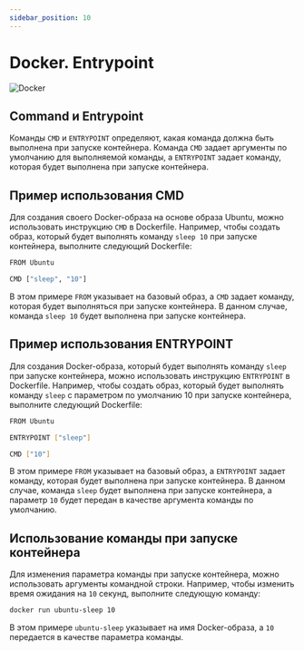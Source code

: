 ```yaml
---
sidebar_position: 10
---
```


# Docker. Entrypoint

![Docker](https://img.shields.io/badge/docker-%230db7ed.svg?style=for-the-badge&logo=docker&logoColor=white)

## Command и Entrypoint

Команды `CMD` и `ENTRYPOINT` определяют, какая команда должна быть выполнена при запуске контейнера. Команда `CMD` задает аргументы по умолчанию для выполняемой команды, а `ENTRYPOINT` задает команду, которая будет выполнена при запуске контейнера.

## Пример использования CMD

Для создания своего Docker-образа на основе образа Ubuntu, можно использовать инструкцию `CMD` в Dockerfile. Например, чтобы создать образ, который будет выполнять команду `sleep 10` при запуске контейнера, выполните следующий Dockerfile:

```bash
FROM Ubuntu

CMD ["sleep", "10"]
```

В этом примере `FROM` указывает на базовый образ, а `CMD` задает команду, которая будет выполняться при запуске контейнера. В данном случае, команда `sleep 10` будет выполнена при запуске контейнера.

## Пример использования ENTRYPOINT

Для создания Docker-образа, который будет выполнять команду `sleep` при запуске контейнера, можно использовать инструкцию `ENTRYPOINT` в Dockerfile. Например, чтобы создать образ, который будет выполнять команду `sleep` c параметром по умолчанию 10 при запуске контейнера, выполните следующий Dockerfile:

```bash
FROM Ubuntu

ENTRYPOINT ["sleep"]

CMD ["10"]
```

В этом примере `FROM` указывает на базовый образ, а `ENTRYPOINT` задает команду, которая будет выполнена при запуске контейнера. В данном случае, команда `sleep` будет выполнена при запуске контейнера, а параметр `10` будет передан в качестве аргумента команды по умолчанию.

## Использование команды при запуске контейнера

Для изменения параметра команды при запуске контейнера, можно использовать аргументы командной строки. Например, чтобы изменить время ожидания на `10` секунд, выполните следующую команду:

```bash
docker run ubuntu-sleep 10
```

В этом примере `ubuntu-sleep` указывает на имя Docker-образа, а `10` передается в качестве параметра команды.